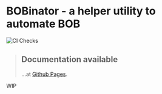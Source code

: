 # BOBinator - a helper utility to automate BOB

![CI Checks](https://github.com/denwong47/bobinator/actions/workflows/CI.yml/badge.svg?branch=main)

> ## Documentation available
> ...at [Github Pages](https://denwong47.github.io/bobinator/bobinator/).

WIP
